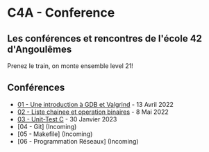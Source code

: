 
# C4A - Conference
## Les conférences et rencontres de l'école 42 d'Angoulêmes

Prenez le train, on monte ensemble level 21!

## Conférences

* [01 - Une introduction à GDB et Valgrind](1_GDB_Valgrind/CONF00-BRIEF-42.pdf) - 13 Avril 2022
* [02 - Liste chainee et operation binaires](2_Operateur_Binaire_et_Liste_Chainee/CONF02-BRIEF-42.pdf) - 8 Mai 2022
* [03 - Unit-Test C](https://github.com/thibautdbs/1h1p_greatest) - 30 Janvier 2023
* [04 - Git] (Incoming)
* [05 - Makefile] (Incoming)
* [06 - Programmation Réseaux] (Incoming)
